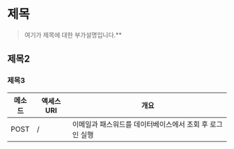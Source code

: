 # 제목
>여기가 제목에 대한 부가설명입니다.**

## 제목2

### 제목3

|메소드|액세스URI|개요|
|-|-|-|
|POST|/|이메일과 패스워드를 데이터베이스에서 조회 후 로그인 실행|
